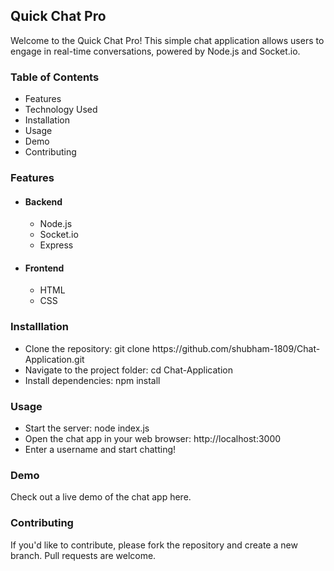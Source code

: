 <h2>Quick Chat Pro</h2>

<p>Welcome to the Quick Chat Pro! This simple chat application allows users to engage in real-time conversations, powered by Node.js and Socket.io.</p>
<h3>Table of Contents</h3>
<ul>
   <li>Features</li>
   <li>Technology Used</li>
   <li>Installation</li>
   <li>Usage</li>
   <li>Demo</li>
   <li>Contributing</li>
</ul>

<h3>Features</h3>
<ul>
   <li><h4>Backend</h4></li>
      <ul>
         <li>Node.js</li>
         <li>Socket.io</li>
         <li>Express</li>
      </ul>
   <li><h4>Frontend</h4></li>
      <ul>
         <li>HTML</li>
         <li>CSS</li>
      </ul>
</ul>

<h3>Installlation</h3>
<ul>
   <li>Clone the repository: git clone https://github.com/shubham-1809/Chat-Application.git </li>
   <li>Navigate to the project folder: cd Chat-Application </li>
   <li>Install dependencies: npm install </li>
</ul>

<h3>Usage</h3>
<ul>
   <li>Start the server: node index.js </li>
   <li>Open the chat app in your web browser: http://localhost:3000 </li>
   <li>Enter a username and start chatting!</li>
</ul>

<h3>Demo</h3>
<p>Check out a live demo of the chat app here.</p>

<h3>Contributing</h3>
<p>If you'd like to contribute, please fork the repository and create a new branch. Pull requests are welcome.</p>
